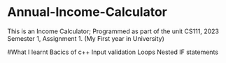 # Annual-Income-Calculator
This is an Income Calculator; Programmed as part of the unit CS111, 2023 Semester 1, Assignment 1. (My First year in University)

#What I learnt
Bacics of c++
Input validation
Loops
Nested IF statements
